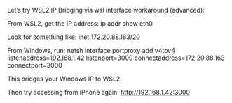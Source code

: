 Let’s try WSL2 IP Bridging via wsl interface workaround (advanced):

From WSL2, get the IP address:
ip addr show eth0

Look for something like:
inet 172.20.88.163/20

From Windows, run:
netsh interface portproxy add v4tov4 listenaddress=192.168.1.42 listenport=3000 connectaddress=172.20.88.163 connectport=3000

This bridges your Windows IP to WSL2.

Then try accessing from iPhone again:
http://192.168.1.42:3000
